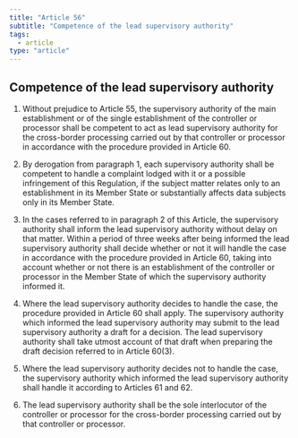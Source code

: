 ```yaml
---
title: "Article 56"
subtitle: "Competence of the lead supervisory authority"
tags:
  - article
type: "article"
---
```

## Competence of the lead supervisory authority

1. Without prejudice to Article 55, the supervisory authority of the main establishment or of the single establishment of the controller or processor shall be competent to act as lead supervisory authority for the cross-border processing carried out by that controller or processor in accordance with the procedure provided in Article 60.

2. By derogation from paragraph 1, each supervisory authority shall be competent to handle a complaint lodged with it or a possible infringement of this Regulation, if the subject matter relates only to an establishment in its Member State or substantially affects data subjects only in its Member State.

3. In the cases referred to in paragraph 2 of this Article, the supervisory authority shall inform the lead supervisory authority without delay on that matter. Within a period of three weeks after being informed the lead supervisory authority shall decide whether or not it will handle the case in accordance with the procedure provided in Article 60, taking into account whether or not there is an establishment of the controller or processor in the Member State of which the supervisory authority informed it.

4. Where the lead supervisory authority decides to handle the case, the procedure provided in Article 60 shall apply. The supervisory authority which informed the lead supervisory authority may submit to the lead supervisory authority a draft for a decision. The lead supervisory authority shall take utmost account of that draft when preparing the draft decision referred to in Article 60(3).

5. Where the lead supervisory authority decides not to handle the case, the supervisory authority which informed the lead supervisory authority shall handle it according to Articles 61 and 62.

6. The lead supervisory authority shall be the sole interlocutor of the controller or processor for the cross-border processing carried out by that controller or processor.

